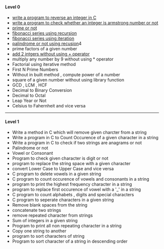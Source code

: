 #### Level 0
- [write a program to reverse an integer in C](./Level%200/program1-reverse_integer.c)
- [write a program to check whether an integer is armstrong number or not](./Level%200/program2-Armstrong.cpp)
- [prime or not](./Level%200/program3-Prime_or_Not.cpp)
- [fibonacci series using recursion](./Level%200/program4-fibbo-1.cpp)
- [fibonacci series using iteration](./Level%200/program5-fibbo-2.cpp)
- [palindrome or not using recusion](./Level%200/program6-palindrome.cpp)4
- prime factors of a given number
- [add 2 intgers without using + operator](./Level%200/program8-add_without_+.cpp)
- multiply any number by 9 without using * operator
- Factorial using iterative method
- First N Prime Numbers
- Without in built method , compute power of a number 
- square of a given number without using library function
- GCD , LCM , HCF
- Decimal to Binary Conversion
- Decimal to Octal
- Leap Year or Not
- Celsius to Fahernheit and vice versa

---

#### Level 1
- Write a method in C which will remove given charcter from a string 
- Write a program in C to Count Occurence of a given character in a string 
- Write a program in C to check if two strings are anagrams or not
- Palindrome or not
- Vowel or Consonant
- Program to check given character is digit or not
- program to replace the string space with a given character 
- convert Lower Case to Upper Case and vice versa
- C program to delete vowels in a given string 
- C program to count occurence of vowels and consonants in a string
- program to print the highest frequency character in a string 
- program to replace first occurence of vowel with a '_' in a string 
- C program to count alphabets , digits and special characters
- C program to seperate characters in a given string 
- Remove blank spaces from the string 
- concatenate two strings
- remove repeated character from strings
- Sum of integers in a given string 
- Program to print all non repeating character in a string 
- Copy one string to another 
- program to sort characters of string 
- Program to sort character of a string in descending order